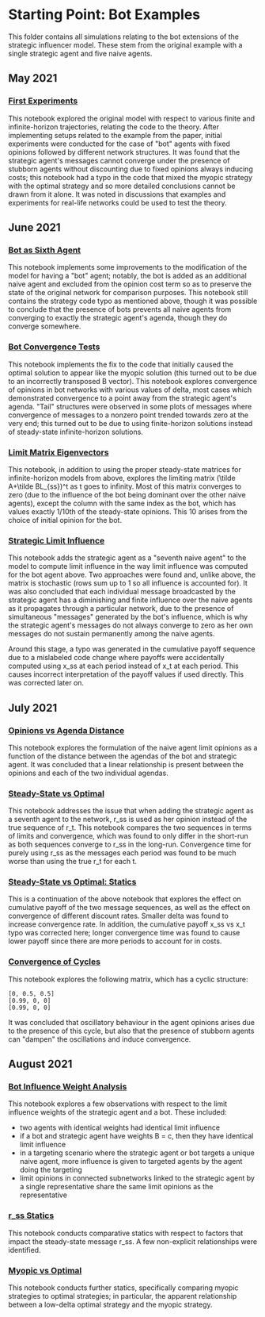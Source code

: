# Starting Point: Bot Examples

This folder contains all simulations relating to the bot extensions of the strategic influencer model. These stem from the original example with a single strategic agent and five naive agents.

## May 2021

### [First Experiments](https://github.com/jbrightuniverse/strategic_influencer_of_naive_agents/blob/main/bots/first_experiments.pdf)
This notebook explored the original model with respect to various finite and infinite-horizon trajectories, relating the code to the theory. After implementing setups related to the example from the paper, initial experiments were conducted for the case of "bot" agents with fixed opinions followed by different network structures. It was found that the strategic agent's messages cannot converge under the presence of stubborn agents without discounting due to fixed opinions always inducing costs; this notebook had a typo in the code that mixed the myopic strategy with the optimal strategy and so more detailed conclusions cannot be drawn from it alone. It was noted in discussions that examples and experiments for real-life networks could be used to test the theory.

## June 2021

### [Bot as Sixth Agent](https://github.com/jbrightuniverse/strategic_influencer_of_naive_agents/blob/main/bots/bot_as_sixth_agent.pdf)
This notebook implements some improvements to the modification of the model for having a "bot" agent; notably, the bot is added as an additional naive agent and excluded from the opinion cost term so as to preserve the state of the original network for comparison purposes. This notebook still contains the strategy code typo as mentioned above, though it was possible to conclude that the presence of bots prevents all naive agents from converging to exactly the strategic agent's agenda, though they do converge somewhere.

### [Bot Convergence Tests](https://github.com/jbrightuniverse/strategic_influencer_of_naive_agents/blob/main/bots/bot_convergence_tests.pdf)
This notebook implements the fix to the code that initially caused the optimal solution to appear like the myopic solution (this turned out to be due to an incorrectly transposed B vector). This notebook explores convergence of opinions in bot networks with various values of delta, most cases which demonstrated convergence to a point away from the strategic agent's agenda. "Tail" structures were observed in some plots of messages where convergence of messages to a nonzero point trended towards zero at the very end; this turned out to be due to using finite-horizon solutions instead of steady-state infinite-horizon solutions.

### [Limit Matrix Eigenvectors](https://github.com/jbrightuniverse/strategic_influencer_of_naive_agents/blob/main/bots/limit_matrix_eigenvectors.pdf)
This notebook, in addition to using the proper steady-state matrices for infinite-horizon models from above, explores the limiting matrix (\tilde A+\tilde BL_{ss})^t as t goes to infinity. Most of this matrix converges to zero (due to the influence of the bot being dominant over the other naive agents), except the column with the same index as the bot, which has values exactly 1/10th of the steady-state opinions. This 10 arises from the choice of initial opinion for the bot.

### [Strategic Limit Influence](https://github.com/jbrightuniverse/strategic_influencer_of_naive_agents/blob/main/bots/strategic_limit_influence.pdf)
This notebook adds the strategic agent as a "seventh naive agent" to the model to compute limit influence in the way limit influence was computed for the bot agent above. Two approaches were found and, unlike above, the matrix is stochastic (rows sum up to 1 so all influence is accounted for). It was also concluded that each individual message broadcasted by the strategic agent has a diminishing and finite influence over the naive agents as it propagates through a particular network, due to the presence of simultaneous "messages" generated by the bot's influence, which is why the strategic agent's messages do not always converge to zero as her own messages do not sustain permanently among the naive agents.

Around this stage, a typo was generated in the cumulative payoff sequence due to a mislabeled code change where payoffs were accidentally computed using x_ss at each period instead of x_t at each period. This causes incorrect interpretation of the payoff values if used directly. This was corrected later on.

## July 2021

### [Opinions vs Agenda Distance](https://github.com/jbrightuniverse/strategic_influencer_of_naive_agents/blob/main/bots/opinions_vs_agenda_distance.pdf)
This notebook explores the formulation of the naive agent limit opinions as a function of the distance between the agendas of the bot and strategic agent. It was concluded that a linear relationship is present between the opinions and each of the two individual agendas.

### [Steady-State vs Optimal](https://github.com/jbrightuniverse/strategic_influencer_of_naive_agents/blob/main/bots/steady_state_vs_optimal.pdf)
This notebook addresses the issue that when adding the strategic agent as a seventh agent to the network, r_ss is used as her opinion instead of the true sequence of r_t. This notebook compares the two sequences in terms of limits and convergence, which was found to only differ in the short-run as both sequences converge to r_ss in the long-run. Convergence time for purely using r_ss as the messages each period was found to be much worse than using the true r_t for each t.

### [Steady-State vs Optimal: Statics](https://github.com/jbrightuniverse/strategic_influencer_of_naive_agents/blob/main/bots/steady_state_vs_optimal_statics.pdf)
This is a continuation of the above notebook that explores the effect on cumulative payoff of the two message sequences, as well as the effect on convergence of different discount rates. Smaller delta was found to increase convergence rate. In addition, the cumulative payoff x_ss vs x_t typo was corrected here; longer convergence time was found to cause lower payoff since there are more periods to account for in costs.

### [Convergence of Cycles](https://github.com/jbrightuniverse/strategic_influencer_of_naive_agents/blob/main/bots/convergence_of_cycles.pdf)
This notebook explores the following matrix, which has a cyclic structure:
```
[0, 0.5, 0.5]
[0.99, 0, 0]
[0.99, 0, 0]
```
It was concluded that oscillatory behaviour in the agent opinions arises due to the presence of this cycle, but also that the presence of stubborn agents can "dampen" the oscillations and induce convergence.

## August 2021

### [Bot Influence Weight Analysis](https://github.com/jbrightuniverse/strategic_influencer_of_naive_agents/blob/main/bots/bot_influence_weight_analysis.pdf)
This notebook explores a few observations with respect to the limit influence weights of the strategic agent and a bot. These included:
- two agents with identical weights had identical limit influence
- if a bot and strategic agent have weights B = c, then they have identical limit influence
- in a targeting scenario where the strategic agent or bot targets a unique naive agent, more influence is given to targeted agents by the agent doing the targeting
- limit opinions in connected subnetworks linked to the strategic agent by a single representative share the same limit opinions as the representative

### [r_ss Statics](https://github.com/jbrightuniverse/strategic_influencer_of_naive_agents/blob/main/bots/rss_statics.pdf)
This notebook conducts comparative statics with respect to factors that impact the steady-state message r_ss. A few non-explicit relationships were identified.

### [Myopic vs Optimal](https://github.com/jbrightuniverse/strategic_influencer_of_naive_agents/blob/main/bots/myopic_vs_optimal.pdf)
This notebook conducts further statics, specifically comparing myopic strategies to optimal strategies; in particular, the apparent relationship between a low-delta optimal strategy and the myopic strategy.
